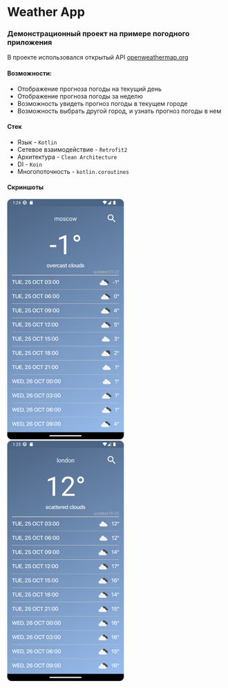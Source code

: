 # Weather App
### Демонстрационный проект на примере погодного приложения
В проекте использовался открытый API [openweathermap.org](https://openweathermap.org/forecast5)

#### Возможности:
- Отображение прогноза погоды на текущий день
- Отображение прогноза погоды за неделю
- Возможность увидеть прогноз погоды  в текущем городе
- Возможность выбрать другой город, и узнать прогноз погоды в нем

#### Стек
- Язык - `Kotlin`
- Сетевое взаимодействие - `Retrofit2`
- Архитектура - `Clean Architecture`
- DI - `Koin`
- Многопоточность - `kotlin.coroutines`

#### Скриншоты

<img width="270" src="https://github.com/medmikk/Avito_Weather_App/blob/b588a9608abf0c142e62baef9be474d46c0dcc8d/Readme%20files/Screenshot_1.png"> <img width="270" src="https://github.com/medmikk/Avito_Weather_App/blob/b588a9608abf0c142e62baef9be474d46c0dcc8d/Readme%20files/Screenshot_2.png">
